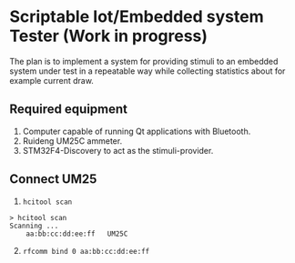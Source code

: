 # Scriptable Iot/Embedded system Tester (Work in progress)

The plan is to implement a system for providing stimuli to an embedded
system under test in a repeatable way while collecting statistics about 
for example current draw. 


## Required equipment 

1. Computer capable of running Qt applications with Bluetooth.
2. Ruideng UM25C ammeter.
3. STM32F4-Discovery to act as the stimuli-provider. 


## Connect UM25

1. `hcitool scan` 

```
> hcitool scan
Scanning ...
	aa:bb:cc:dd:ee:ff	UM25C
```

2. `rfcomm bind 0 aa:bb:cc:dd:ee:ff`


